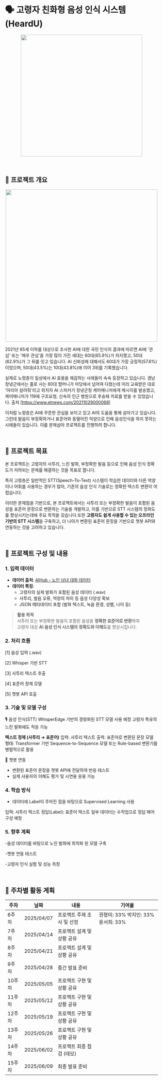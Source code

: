 # 🗣️ 고령자 친화형 음성 인식 시스템 (HeardU)
<p align="center">
<img src="https://search.pstatic.net/common/?src=http%3A%2F%2Fblogfiles.naver.net%2FMjAyMjA1MDRfNjAg%2FMDAxNjUxNjMzNjQxMDE3.IG2--1anLuh1xZe5lCss4u0iPkahtezjr7bxBT9LF2Qg.Id-GYjI85R1HaDadoLAdx3QdjTPq7UwdmDAEWbQQjq4g.JPEG.catublog%2F6.jpg&type=sc960_832" width="400"/>
</p>

<br>

## 🌟 프로젝트 개요
<p align="center">
<img src="https://img.etnews.com/photonews/2110/1468460_20211029123811_343_0001.jpg" width="500"/>
</p>
2021년 65세 이하를 대상으로 조사한 AI에 대한 국민 인식의 결과에 따르면 AI에 '관심' 또는 '매우 관심'을 가장 많이 가진 세대는 60대(65.9%)가 차지했고, 50대(62.9%)가 그 뒤를 잇고 있습니다. AI 신뢰성에 대해서도 60대가 가장 긍정적(57.6%)이었으며, 50대(43.5%)는 10대(43.8%)에 이어 3위를 기록했습니다.

실제로 노령층이 일상에서 AI 효용을 체감하는 사례들이 속속 등장하고 있습니다. 경남 창녕군에서는 홀로 사는 80대 할머니가 마당에서 넘어져 다쳤는데 미리 교육받은 대로 '아리아 살려줘'라고 외치자 AI 스피커가 창녕군청 케어매니저에게 메시지를 발송했고, 케어매니저가 119에 구조요청, 신속히 인근 병원으로 후송돼 치료를 받을 수 있었습니다. 출처 [https://www.etnews.com/20211029000068]

이처럼 노령층은 AI에 꾸준한 관심을 보이고 있고 AI의 도움을 통해 살아가고 있습니다. 그런데 발음이 부정확하거나 표준어와 동떨어진 억양으로 인해 음성인식을 하지 못하는 사례들이 있습니다. 이를 문제삼아 프로젝트를 진행하려 합니다.

<br>

## 📌 프로젝트 목표
 본 프로젝트는 고령자의 사투리, 느린 발화, 부정확한 발음 등으로 인해 음성 인식 정확도가 저하되는 문제를 해결하는 것을 목표로 합니다. 

특히 고령층은 일반적인 STT(Speech-To-Text) 시스템이 학습한 데이터와 다른 억양이나 어휘를 사용하는 경우가 많아, 기존의 음성 인식 기술로는 정확한 텍스트 변환이 어렵습니다.

이러한 문제점을 기반으로, 본 프로젝트에서는 사투리 또는 부정확한 발음이 포함된 음성을 표준어 문장으로 변환하는 기술을 개발하고, 이를 기반으로 STT 시스템의 정화도를 향상시키는데에 주요 목적을 갖습니다.또한 **고령자도 쉽게 사용할 수 있는 오프라인 기반의 STT 시스템**을 구축하고, 더 나아가 변환된 표준어 문장을 기반으로 챗봇 API와 연동하는 것을 고려하고 있습니다.

<br>

## 📜 프로젝트 구성 및 내용

### 1. 입력 데이터
- **데이터 출처**: [AIHub - 노인 남녀 대화 데이터](https://www.aihub.or.kr/aihubdata/data/view.do?dataSetSn=107)
- **데이터 특징**:
  - 고령자의 실제 발화가 포함된 음성 데이터 (.wav)  
  - 사투리, 발음 오류, 억양의 차이 등 음성 다양성 확보
  - JSON 메타데이터 포함 (발화 텍스트, 녹음 환경, 성별, 나이 등)

> **활용 목적**  
> 사투리 또는 부정확한 발음이 포함된 음성을 **정확한 표준어로 변환**하여  
> 고령자 대상 **AI 음성 인식 시스템의 정확도와 이해도**를 향상시킵니다.


### 2. 처리 흐름

[1] 음성 입력 (.wav)

[2] Whisper 기반 STT

[3] 사투리 텍스트 추출

[4] 표준어 정제 모델

[5] 챗봇 API 호출

### 3. 기술 및 모델 구성
🎙️ 음성 인식(STT)
WhisperEdge 기반의 경량화된 STT 모델 사용 예정
고령자 특유의 느린 발화에도 적응 가능

**텍스트 정제 (사투리 → 표준어)**
입력: 사투리 텍스트
출력: 표준어로 변환된 문장
모델 형태:
Transformer 기반 Sequence-to-Sequence 모델
또는 Rule-based 변환기를 병렬적으로 활용

🤖 챗봇 연동
- 변환된 표준어 문장을 챗봇 API에 전달하여 반응 테스트
- 실제 사용자의 이해도 평가 및 시연용 응용 가능

### 4. 학습 방식
- 데이터에 Label이 주어진 점을 바탕으로 Supervised Learning 사용

입력: 사투리 텍스트
정답(Label): 표준어 텍스트
일부 데이터는 수작업으로 정답 페어 구성 예정

### 5. 향후 계획
 -음성 데이터를 바탕으로 노인 발화에 최적화 된 모델 구축
 
 -챗봇 연동 테스트
 
 -고령자 인식 실험 및 성능 측정

 <br>

## 📅 주차별 활동 계획
| 주차   | 날짜         | 내용                                         | 기여율 |
|--------|------------|--------------------------------------------|--------|
| 6주차  | 2025/04/07 | 프로젝트 주제 조사 및 선정  | 권형미: 33% 박지인: 33% 윤서희: 33%    |
| 7주차  | 2025/04/14 | 프로젝트 설계 및 상황 공유  |    |
| 8주차  | 2025/04/21 | 프로젝트 설계 및 상황 공유 |    |
| 9주차  | 2025/04/28 | 중간 발표 준비  |    |
| 10주차 | 2025/05/05 | 프로젝트 구현 및 상황 공유  |    |
| 11주차 | 2025/05/12 | 프로젝트 구현 및 상황 공유                          |    |
| 12주차 | 2025/05/19 | 프로젝트 구현 및 상황 공유                          |    |
| 13주차 | 2025/05/26 | 프로젝트 구현 및 상황 공유                         |    |
| 14주차 | 2025/06/02 | 프로젝트 최종 점검 (데모)                          |    |
| 15주차 | 2025/06/09 | 최종 발표 준비                        |    |
